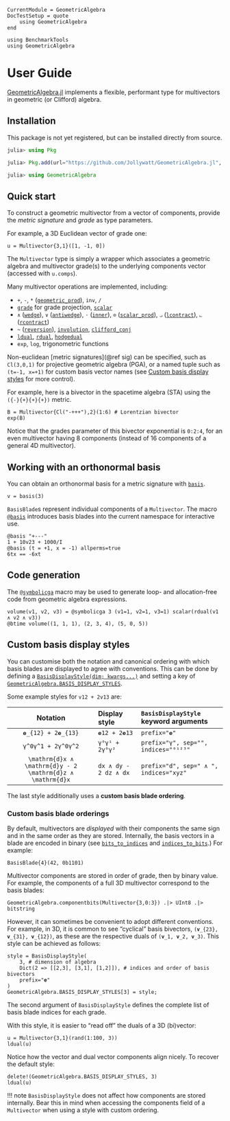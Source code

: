 ```@meta
CurrentModule = GeometricAlgebra
DocTestSetup = quote
	using GeometricAlgebra
end
```

```@setup ga
using BenchmarkTools
using GeometricAlgebra
```

# User Guide

[GeometricAlgebra.jl](https://github.com/jollywatt/GeometricAlgebra.jl) implements a flexible, performant type for multivectors in geometric (or Clifford) algebra.

## Installation

This package is not yet registered, but can be installed directly from source.

```julia
julia> using Pkg

julia> Pkg.add(url="https://github.com/Jollywatt/GeometricAlgebra.jl", rev="v0.2.1")

julia> using GeometricAlgebra
```

## Quick start

To construct a geometric multivector from a vector of components, provide the _metric signature_ and _grade_ as type parameters.

For example, a 3D Euclidean vector of grade one:
```@repl ga
u = Multivector{3,1}([1, -1, 0])
```
The `Multivector` type is simply a wrapper which associates a geometric algebra and multivector grade(s) to the underlying components vector (accessed with `u.comps`).


Many multivector operations are implemented, including:

- `+`, `-`, `*` ([`geometric_prod`](@ref)), `inv`, `/`
- [`grade`](@ref) for grade projection, [`scalar`](@ref)
- `∧` ([`wedge`](@ref)), `∨` ([`antiwedge`](@ref)), `⋅` ([`inner`](@ref)), `⊙` ([`scalar_prod`](@ref)), `⨼` ([`lcontract`](@ref)), `⨽` ([`rcontract`](@ref))
- `~` ([`reversion`](@ref)), [`involution`](@ref), [`clifford_conj`](@ref)
- [`ldual`](@ref), [`rdual`](@ref), [`hodgedual`](@ref)
- `exp`, `log`, trigonometric functions


Non-euclidean [metric signatures](@ref sig) can be specified, such as `Cl(3,0,1)` for projective geometric algebra (PGA), or a named tuple such as `(t=-1, x=+1)` for custom basis vector names (see [Custom basis display styles](@ref) for more control).

For example, here is a bivector in the spacetime algebra (STA) using the ``({-}{+}{+}{+})`` metric.
```@repl ga
B = Multivector{Cl("-+++"),2}(1:6) # Lorentzian bivector
exp(B)
```
Notice that the grades parameter of this bivector exponential is `0:2:4`, for an even multivector having 8 components (instead of 16 components of a general 4D multivector).


## Working with an orthonormal basis

You can obtain an orthonormal basis for a metric signature with [`basis`](@ref).

```@repl ga
v = basis(3)
```

`BasisBlade`s represent individual components of a `Multivector`.
The macro [`@basis`](@ref) introduces basis blades into the current namespace for interactive use.

```@repl ga
@basis "+---"
1 + 10v23 + 1000/I
@basis (t = +1, x = -1) allperms=true
6tx == -6xt
```

## Code generation

The [`@symbolicga`](@ref) macro may be used to generate loop- and allocation-free code from geometric algebra expressions.

```@repl ga
volume(v1, v2, v3) = @symbolicga 3 (v1=1, v2=1, v3=1) scalar(rdual(v1 ∧ v2 ∧ v3))
@btime volume((1, 1, 1), (2, 3, 4), (5, 0, 5))
```

## Custom basis display styles

You can customise both the notation and canonical ordering with which basis blades are displayed to agree with conventions.
This can be done by defining a [`BasisDisplayStyle(dim; kwargs...)`](@ref) and setting a key of [`GeometricAlgebra.BASIS_DISPLAY_STYLES`](@ref).

Some example styles for `v12 + 2v13` are:

| Notation | Display style | `BasisDisplayStyle` keyword arguments
|:--------:|:--------------|:-----------------
| ``𝐞_{12} + 2𝐞_{13}`` | `𝐞12 + 2𝐞13` | `prefix="𝐞"`
| ``γ^0γ^1 + 2γ^0γ^2`` | `γ⁰γ¹ + 2γ⁰γ²` | `prefix="γ", sep="", indices="⁰¹²³"`
| ``\mathrm{d}x ∧ \mathrm{d}y - 2 \mathrm{d}z ∧ \mathrm{d}x`` | `dx ∧ dy - 2 dz ∧ dx` | `prefix="d", sep=" ∧ ", indices="xyz"`

The last style additionally uses a **custom basis blade ordering**.

### Custom basis blade orderings

By default, multivectors are _displayed_ with their components the same sign and in the same order as they are stored.
Internally, the basis vectors in a blade are encoded in binary (see [`bits_to_indices`](@ref) and [`indices_to_bits`](@ref).) For example:
```@repl ga
BasisBlade{4}(42, 0b1101)
```
Multivector components are stored in order of grade, then by binary value. For example, the components of a full 3D multivector correspond to the basis blades:
```@repl ga
GeometricAlgebra.componentbits(Multivector{3,0:3}) .|> UInt8 .|> bitstring
```

However, it can sometimes be convenient to adopt different conventions.
For example, in 3D, it is common to see “cyclical” basis bivectors, ``(𝐯_{23}, 𝐯_{31}, 𝐯_{12})``, as these are the respective duals of ``(𝐯_1, 𝐯_2, 𝐯_3)``.
This style can be achieved as follows:
```@repl ga
style = BasisDisplayStyle(
	3, # dimension of algebra
	Dict(2 => [[2,3], [3,1], [1,2]]), # indices and order of basis bivectors
	prefix="𝐞"
)
GeometricAlgebra.BASIS_DISPLAY_STYLES[3] = style;
```
The second argument of `BasisDisplayStyle` defines the complete list of basis blade indices for each grade.

With this style, it is easier to “read off” the duals of a 3D (bi)vector:
```@repl ga
u = Multivector{3,1}(rand(1:100, 3))
ldual(u)
```
Notice how the vector and dual vector components align nicely.
To recover the default style:
```@repl ga
delete!(GeometricAlgebra.BASIS_DISPLAY_STYLES, 3)
ldual(u)
```

!!! note
	`BasisDisplayStyle` does not affect how components are stored internally. Bear this in mind when accessing the components field of a `Multivector` when using a style with custom ordering.